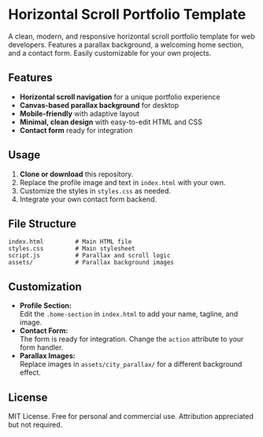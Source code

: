 # Horizontal Scroll Portfolio Template

A clean, modern, and responsive horizontal scroll portfolio template for web developers. Features a parallax background, a welcoming home section, and a contact form. Easily customizable for your own projects.

## Features

- **Horizontal scroll navigation** for a unique portfolio experience
- **Canvas-based parallax background** for desktop
- **Mobile-friendly** with adaptive layout
- **Minimal, clean design** with easy-to-edit HTML and CSS
- **Contact form** ready for integration

## Usage

1. **Clone or download** this repository.
2. Replace the profile image and text in `index.html` with your own.
3. Customize the styles in `styles.css` as needed.
4. Integrate your own contact form backend.

## File Structure

```
index.html         # Main HTML file
styles.css         # Main stylesheet
script.js          # Parallax and scroll logic
assets/            # Parallax background images
```

## Customization

- **Profile Section:**  
  Edit the `.home-section` in `index.html` to add your name, tagline, and image.
- **Contact Form:**  
  The form is ready for integration. Change the `action` attribute to your form handler.
- **Parallax Images:**  
  Replace images in `assets/city_parallax/` for a different background effect.

## License

MIT License. Free for personal and commercial use. Attribution appreciated but not required.
